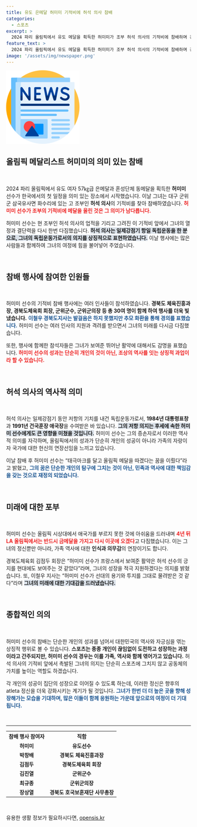 ```yaml
---
title: 유도 은메달 허미미 기적비에 허석 의사 참배
categories:
  - 스포츠
excerpt: >
  2024 파리 올림픽에서 유도 메달을 획득한 허미미가 조부 허석 의사의 기적비에 참배하며 강한 결의를 다졌다. 4년 뒤 금메달을 꼭 가져오겠다는 다짐이 빛나는 순간!
feature_text: >
  2024 파리 올림픽에서 유도 메달을 획득한 허미미가 조부 허석 의사의 기적비에 참배하며 강한 결의를 다졌다. 4년 뒤 금메달을 꼭 가져오겠다는 다짐이 빛나는 순간!
image: '/assets/img/newspaper.png'
---
```


<p><img src="/assets/img/newspaper.png" alt="kimp 속보" /></p>

<h2 data-ke-size="size26">올림픽 메달리스트 허미미의 의미 있는 참배</h2>

<p data-ke-size="size16">&nbsp;</p>

<p>2024 파리 올림픽에서 유도 여자 57㎏급 은메달과 혼성단체 동메달을 획득한 <b>허미미</b> 선수가 한국에서의 첫 일정을 의미 있는 장소에서 시작했습니다. 이날 그녀는 대구 군위군 삼국유사면 화수리에 있는 고 조부인 <b>허석 의사</b>의 기적비를 찾아 참배하였습니다. <b><span style="color: #ee2323;">허미미 선수가 조부의 기적비에 메달을 올린 것은 그 의미가 남다릅니다.</span></b> </p>

<p>허미미 선수는 현 조부인 허석 의사의 업적을 기리고 그려진 이 기적비 앞에서 그녀의 열정과 결단력을 다시 한번 다짐했습니다. <b><span style="background-color: #21538527;">허석 의사는 일제강점기 항일 독립운동을 한 분으로, 그녀의 독립운동가로서의 의지를 상징적으로 표현하였습니다.</span></b> 이날 행사에는 많은 사람들과 함께하여 그녀의 여정에 힘을 불어넣어 주었습니다. </p>

<p data-ke-size="size16">&nbsp;</p>

<h2 data-ke-size="size26">참배 행사에 참여한 인원들</h2>

<p data-ke-size="size16">&nbsp;</p>

<p>허미미 선수의 기적비 참배 행사에는 여러 인사들이 참석하였습니다. <b>경북도 체육진흥과장, 경북도체육회 회장, 군위군수, 군위군의장 등 총 30여 명이 함께 하여 행사를 더욱 빛냈습니다.</b> <b><span style="color: #1a5490;">이철우 경북도지사는 발걸음은 하지 못했지만 추모 화환을 통해 경의를 표했습니다.</span></b> 허미미 선수는 여러 인사의 지원과 격려를 받으면서 그녀의 미래를 다시금 다짐했습니다. </p>

<p>또한, 행사에 함께한 참석자들은 그녀가 보여준 뛰어난 활약에 대해서도 감명을 표했습니다. <b><span style="color: #ee2323;">허미미 선수의 성과는 단순히 개인의 것이 아닌, 조상의 역사를 잇는 상징적 과업이라 할 수 있습니다.</span></b> </p>

<p data-ke-size="size16">&nbsp;</p>

<h2 data-ke-size="size26">허석 의사의 역사적 의미</h2>

<p data-ke-size="size16">&nbsp;</p>

<p>허석 의사는 일제강점기 동안 저항의 기치를 내건 독립운동가로서, <b>1984년 대통령표창</b>과 <b>1991년 건국훈장 애국장</b>을 수여받은 바 있습니다. <b><span style="background-color: #21538527;">그의 저항 의지는 후세에 속한 허미미 선수에게도 큰 영향을 미쳤을 것입니다.</span></b> 허미미 선수는 그의 증손자로서 이러한 역사적 의미를 자각하며, 올림픽에서의 성과가 단순히 개인의 성공이 아니라 가족의 자랑이자 국가에 대한 헌신의 연장선임을 느끼고 있습니다. </p>

<p>이날 참배 후 허미미 선수는 “태극마크를 달고 올림픽 메달을 따겠다는 꿈을 이뤘다”라고 밝혔고, <b><span style="color: #1a5490;">그의 꿈은 단순한 개인의 탐구에 그치는 것이 아닌, 민족과 역사에 대한 책임감을 갖는 것으로 재정의 되었습니다.</span></b> </p>

<p data-ke-size="size16">&nbsp;</p>

<h2 data-ke-size="size26">미래에 대한 포부</h2>

<p data-ke-size="size16">&nbsp;</p>

<p>허미미 선수는 올림픽 시상대에서 애국가를 부르지 못한 것에 아쉬움을 드러내며 <b><span style="color: #ee2323;">4년 뒤 LA 올림픽에서는 반드시 금메달을 가지고 다시 이곳에 오겠다</span></b>고 다짐했습니다. 이는 그녀의 정신뿐만 아니라, 가족 역사에 대한 <b>인식과 의무감</b>의 연장이기도 합니다. </p>

<p>경북도체육회 김점두 회장은 “허미미 선수가 프랑스에서 보여준 활약은 허석 선수의 긍지를 현대에도 보여주는 것 같았다”라며, 그녀의 성장을 적극 지원하겠다는 의지를 밝혔습니다. 또, 이철우 지사는 “허미미 선수가 선대의 용기와 투지를 그대로 물려받은 것 같다”라며 <b><span style="background-color: #21538527;">그녀의 미래에 대한 기대감을 드러냈습니다.</span></b> </p>

<p data-ke-size="size16">&nbsp;</p>

<h2 data-ke-size="size26">종합적인 의의</h2>

<p data-ke-size="size16">&nbsp;</p>

<p>허미미 선수의 참배는 단순한 개인의 성과를 넘어서 대한민국의 역사와 자긍심을 엮는 상징적 행위로 볼 수 있습니다. <b>스포츠는 종종 개인이 끊임없이 도전하고 성장하는 과정이라고 간주되지만, 허미미 선수의 경우는 이를 가족, 역사와 함께 엮어가고 있습니다.</b> 허석 의사의 기적비 앞에서 촉발된 그녀의 의지는 단순히 스포츠에 그치지 않고 공동체의 가치를 높이는 역할도 하겠습니다. </p>

<p>각 개인의 성공이 집단의 성장으로 이어질 수 있도록 하는데, 이러한 정신은 향후의 atleta 정신을 더욱 강화시키는 계기가 될 것입니다. <b><span style="color: #1a5490;">그녀가 한번 더 더 높은 곳을 향해 성장해가는 모습을 기대하며, 많은 이들이 함께 응원하는 가운데 앞으로의 여정이 더 기대됩니다.</span></b> </p>

<p data-ke-size="size16">&nbsp;</p>

<hr>

<table>
  <tr>
    <th style="text-align: center;">참배 행사 참여자</th>
    <th style="text-align: center;">직함</th>
  </tr>
  <tr>
    <td style="text-align: center; height: 17px;"><b>허미미</b></td>
    <td style="text-align: center; height: 17px;"><b>유도선수</b></td>
  </tr>
  <tr>
    <td style="text-align: center; height: 17px;"><b>박창배</b></td>
    <td style="text-align: center; height: 17px;"><b>경북도 체육진흥과장</b></td>
  </tr>
  <tr>
    <td style="text-align: center; height: 17px;"><b>김점두</b></td>
    <td style="text-align: center; height: 17px;"><b>경북도체육회 회장</b></td>
  </tr>
  <tr>
    <td style="text-align: center; height: 17px;"><b>김진열</b></td>
    <td style="text-align: center; height: 17px;"><b>군위군수</b></td>
  </tr>
  <tr>
    <td style="text-align: center; height: 17px;"><b>최규종</b></td>
    <td style="text-align: center; height: 17px;"><b>군위군의장</b></td>
  </tr>
  <tr>
    <td style="text-align: center; height: 17px;"><b>장상열</b></td>
    <td style="text-align: center; height: 17px;"><b>경북도 호국보훈재단 사무총장</b></td>
  </tr>
</table>

<p data-ke-size="size16">&nbsp;</p>
유용한 생활 정보가 필요하시다면, <a href="https://opensis.kr" rel="dofollow">opensis.kr</a>


